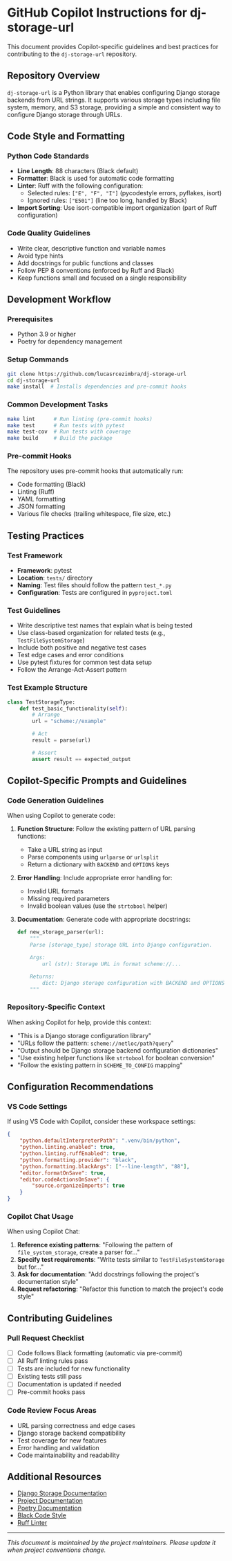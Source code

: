 # GitHub Copilot Instructions for dj-storage-url

This document provides Copilot-specific guidelines and best practices for contributing to the `dj-storage-url` repository.

## Repository Overview

`dj-storage-url` is a Python library that enables configuring Django storage backends from URL strings. It supports various storage types including file system, memory, and S3 storage, providing a simple and consistent way to configure Django storage through URLs.

## Code Style and Formatting

### Python Code Standards
- **Line Length**: 88 characters (Black default)
- **Formatter**: Black is used for automatic code formatting
- **Linter**: Ruff with the following configuration:
  - Selected rules: `["E", "F", "I"]` (pycodestyle errors, pyflakes, isort)
  - Ignored rules: `["E501"]` (line too long, handled by Black)
- **Import Sorting**: Use isort-compatible import organization (part of Ruff configuration)

### Code Quality Guidelines
- Write clear, descriptive function and variable names
- Avoid type hints
- Add docstrings for public functions and classes
- Follow PEP 8 conventions (enforced by Ruff and Black)
- Keep functions small and focused on a single responsibility

## Development Workflow

### Prerequisites
- Python 3.9 or higher
- Poetry for dependency management

### Setup Commands
```bash
git clone https://github.com/lucasrcezimbra/dj-storage-url
cd dj-storage-url
make install  # Installs dependencies and pre-commit hooks
```

### Common Development Tasks
```bash
make lint      # Run linting (pre-commit hooks)
make test      # Run tests with pytest
make test-cov  # Run tests with coverage
make build     # Build the package
```

### Pre-commit Hooks
The repository uses pre-commit hooks that automatically run:
- Code formatting (Black)
- Linting (Ruff)
- YAML formatting
- JSON formatting
- Various file checks (trailing whitespace, file size, etc.)

## Testing Practices

### Test Framework
- **Framework**: pytest
- **Location**: `tests/` directory
- **Naming**: Test files should follow the pattern `test_*.py`
- **Configuration**: Tests are configured in `pyproject.toml`

### Test Guidelines
- Write descriptive test names that explain what is being tested
- Use class-based organization for related tests (e.g., `TestFileSystemStorage`)
- Include both positive and negative test cases
- Test edge cases and error conditions
- Use pytest fixtures for common test data setup
- Follow the Arrange-Act-Assert pattern

### Test Example Structure
```python
class TestStorageType:
    def test_basic_functionality(self):
        # Arrange
        url = "scheme://example"

        # Act
        result = parse(url)

        # Assert
        assert result == expected_output
```

## Copilot-Specific Prompts and Guidelines

### Code Generation Guidelines

When using Copilot to generate code:

1. **Function Structure**: Follow the existing pattern of URL parsing functions:
   - Take a URL string as input
   - Parse components using `urlparse` or `urlsplit`
   - Return a dictionary with `BACKEND` and `OPTIONS` keys

2. **Error Handling**: Include appropriate error handling for:
   - Invalid URL formats
   - Missing required parameters
   - Invalid boolean values (use the `strtobool` helper)

3. **Documentation**: Generate code with appropriate docstrings:
   ```python
   def new_storage_parser(url):
       """
       Parse [storage_type] storage URL into Django configuration.

       Args:
           url (str): Storage URL in format scheme://...

       Returns:
           dict: Django storage configuration with BACKEND and OPTIONS
       """
   ```

### Repository-Specific Context

When asking Copilot for help, provide this context:

- "This is a Django storage configuration library"
- "URLs follow the pattern: `scheme://netloc/path?query`"
- "Output should be Django storage backend configuration dictionaries"
- "Use existing helper functions like `strtobool` for boolean conversion"
- "Follow the existing pattern in `SCHEME_TO_CONFIG` mapping"

## Configuration Recommendations

### VS Code Settings
If using VS Code with Copilot, consider these workspace settings:

```json
{
    "python.defaultInterpreterPath": ".venv/bin/python",
    "python.linting.enabled": true,
    "python.linting.ruffEnabled": true,
    "python.formatting.provider": "black",
    "python.formatting.blackArgs": ["--line-length", "88"],
    "editor.formatOnSave": true,
    "editor.codeActionsOnSave": {
        "source.organizeImports": true
    }
}
```

### Copilot Chat Usage

When using Copilot Chat:

1. **Reference existing patterns**: "Following the pattern of `file_system_storage`, create a parser for..."
2. **Specify test requirements**: "Write tests similar to `TestFileSystemStorage` but for..."
3. **Ask for documentation**: "Add docstrings following the project's documentation style"
4. **Request refactoring**: "Refactor this function to match the project's code style"

## Contributing Guidelines

### Pull Request Checklist
- [ ] Code follows Black formatting (automatic via pre-commit)
- [ ] All Ruff linting rules pass
- [ ] Tests are included for new functionality
- [ ] Existing tests still pass
- [ ] Documentation is updated if needed
- [ ] Pre-commit hooks pass

### Code Review Focus Areas
- URL parsing correctness and edge cases
- Django storage backend compatibility
- Test coverage for new features
- Error handling and validation
- Code maintainability and readability

## Additional Resources

- [Django Storage Documentation](https://docs.djangoproject.com/en/stable/ref/files/storage/)
- [Project Documentation](https://dj-storage-url.readthedocs.io/)
- [Poetry Documentation](https://python-poetry.org/docs/)
- [Black Code Style](https://black.readthedocs.io/)
- [Ruff Linter](https://docs.astral.sh/ruff/)

---

*This document is maintained by the project maintainers. Please update it when project conventions change.*
